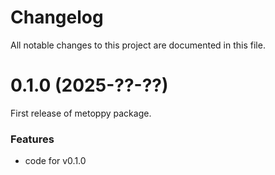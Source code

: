 # Changelog

All notable changes to this project are documented in this file.

# 0.1.0 (2025-??-??)

First release of metoppy package.

### Features

- code for v0.1.0

